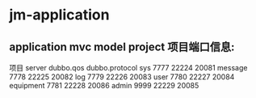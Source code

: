 # jm-application
application mvc model project
项目端口信息:
---------------------------------------------
项目				server			dubbo.qos			dubbo.protocol
sys				7777			22224				20081
message			7778			22225				20082
log				7779			22226				20083
user			7780			22227				20084
equipment		7781			22228				20086
admin			9999			22229				20085
